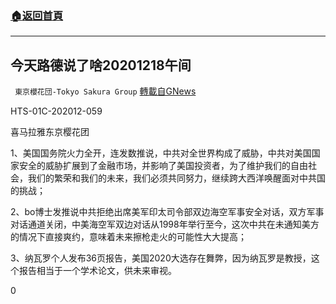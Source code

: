 ###  [:house:返回首頁](https://github.com/ourhimalayas/txt)
---

## 今天路德说了啥20201218午间
` 東京櫻花団-Tokyo Sakura Group` [轉載自GNews](https://gnews.org/zh-hans/671527/)

HTS-01C-202012-059

喜马拉雅东京樱花团

1、美国国务院火力全开，连发数推说，中共对全世界构成了威胁，中共对美国国家安全的威胁扩展到了金融市场，并影响了美国投资者，为了维护我们的自由社会，我们的繁荣和我们的未来，我们必须共同努力，继续跨大西洋唤醒面对中共国的挑战；

2、bo博士发推说中共拒绝出席美军印太司令部双边海空军事安全对话，双方军事对话通道关闭，中美海空军双边对话从1998年举行至今，这次中共在未通知美方的情况下直接爽约，意味着未来擦枪走火的可能性大大提高；

3、纳瓦罗个人发布36页报告，美国2020大选存在舞弊，因为纳瓦罗是教授，这个报告相当于一个学术论文，供未来审视。

0
